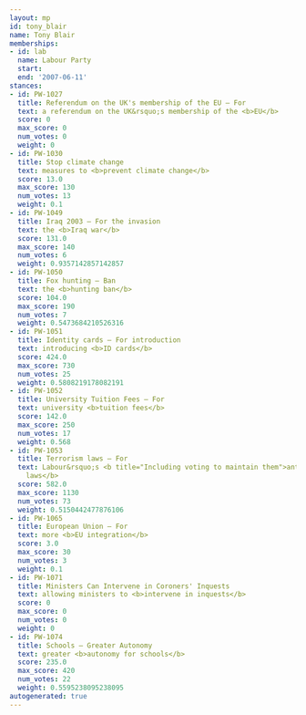 ```yaml
---
layout: mp
id: tony_blair
name: Tony Blair
memberships:
- id: lab
  name: Labour Party
  start: 
  end: '2007-06-11'
stances:
- id: PW-1027
  title: Referendum on the UK's membership of the EU — For
  text: a referendum on the UK&rsquo;s membership of the <b>EU</b>
  score: 0
  max_score: 0
  num_votes: 0
  weight: 0
- id: PW-1030
  title: Stop climate change
  text: measures to <b>prevent climate change</b>
  score: 13.0
  max_score: 130
  num_votes: 13
  weight: 0.1
- id: PW-1049
  title: Iraq 2003 — For the invasion
  text: the <b>Iraq war</b>
  score: 131.0
  max_score: 140
  num_votes: 6
  weight: 0.9357142857142857
- id: PW-1050
  title: Fox hunting — Ban
  text: the <b>hunting ban</b>
  score: 104.0
  max_score: 190
  num_votes: 7
  weight: 0.5473684210526316
- id: PW-1051
  title: Identity cards — For introduction
  text: introducing <b>ID cards</b>
  score: 424.0
  max_score: 730
  num_votes: 25
  weight: 0.5808219178082191
- id: PW-1052
  title: University Tuition Fees — For
  text: university <b>tuition fees</b>
  score: 142.0
  max_score: 250
  num_votes: 17
  weight: 0.568
- id: PW-1053
  title: Terrorism laws — For
  text: Labour&rsquo;s <b title="Including voting to maintain them">anti-terrorism
    laws</b>
  score: 582.0
  max_score: 1130
  num_votes: 73
  weight: 0.5150442477876106
- id: PW-1065
  title: European Union — For
  text: more <b>EU integration</b>
  score: 3.0
  max_score: 30
  num_votes: 3
  weight: 0.1
- id: PW-1071
  title: Ministers Can Intervene in Coroners' Inquests
  text: allowing ministers to <b>intervene in inquests</b>
  score: 0
  max_score: 0
  num_votes: 0
  weight: 0
- id: PW-1074
  title: Schools — Greater Autonomy
  text: greater <b>autonomy for schools</b>
  score: 235.0
  max_score: 420
  num_votes: 22
  weight: 0.5595238095238095
autogenerated: true
---
```

